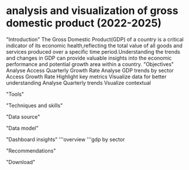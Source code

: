 # analysis and visualization of gross domestic product (2022-2025)

"Introduction"
The Gross Domestic Product(GDP) of a country is a critical indicator of its economic health,reflecting the total value of all goods and services produced over a specific time period.Understanding the trends and changes in GDP can provide valuable insights into the economic performance and potential growth area within a country. 
"Objectives"
Analyse Access Quarterly Growth Rate
Analyse GDP trends by sector
Access Growth Rate
Highlight key metrics
Visualize data for better understanding
Analyse Quarterly trends
Vsualize contextual


"Tools"

"Techniques and skills"

"Data source"

"Data model"

"Dashboard insights"
'''overview
'''gdp by sector

"Recommendations"

"Download"

